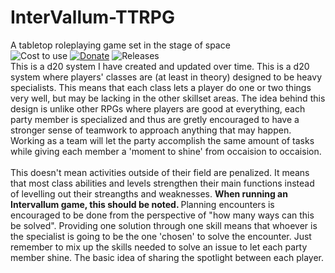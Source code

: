 # InterVallum-TTRPG
A tabletop roleplaying game set in the stage of space
<br>
![Cost to use](https://img.shields.io/badge/price-$0-yellow) [![Donate](https://img.shields.io/badge/donate-paypal-green)](https://www.paypal.com/paypalme/Horologium) ![Releases](https://img.shields.io/github/v/release/H0rologium/InterVallum-TTRPG?display_name=latest&style=plastic)
<br>
This is a d20 system I have created and updated over time. This is a d20 system where players' classes are (at least in theory) designed to be heavy specialists.
This means that each class lets a player do one or two things very well, but may be lacking in the other skillset areas. The idea behind this design is unlike 
other RPGs where players are good at everything, each party member is specialized and thus are gretly encouraged to have a stronger sense of teamwork to approach anything that may happen. Working as a team will let the party accomplish the same amount of tasks while giving each member a 'moment to shine' from occaision to occaision. 
<br><br>
This doesn't mean activities outside of their field are penalized. It means that most class abilities and levels strengthen their main functions instead of levelling out their streangths and weaknesses. <b> When running an Intervallum game, this should be noted. </b> Planning encounters is encouraged to be done from the perspective of "how many ways can this be solved". Providing one solution through one skill means that whoever is the specialist is going to be the one 'chosen' to solve the encounter. Just remember to mix up the skills needed to solve an issue to let each party member shine. The basic idea of sharing the spotlight between each player.
<br><br>

